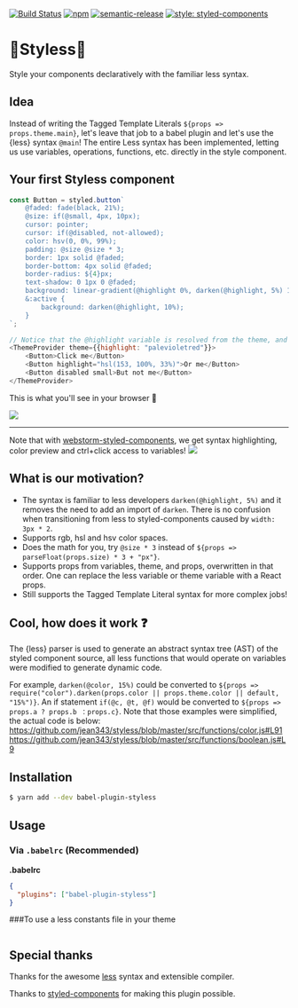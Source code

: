 [![Build Status](https://travis-ci.org/jean343/styless.svg?branch=master)](https://travis-ci.org/jean343/styless)
[![npm](https://img.shields.io/npm/v/babel-plugin-styless.svg)](https://www.npmjs.com/package/babel-plugin-styless)
[![semantic-release](https://img.shields.io/badge/%20%20%F0%9F%93%A6%F0%9F%9A%80-semantic--release-e10079.svg)](https://github.com/semantic-release/semantic-release)
[![style: styled-components](https://img.shields.io/badge/style-%F0%9F%92%85%20styled--components-orange.svg?colorB=daa357&colorA=db748e)](https://github.com/styled-components/styled-components)

# :gem:Styless:gem:
Style your components declaratively with the familiar less syntax.

## Idea
Instead of writing the Tagged Template Literals `${props => props.theme.main}`, let's leave that job to a babel plugin and let's use the {less} syntax `@main`!
The entire Less syntax has been implemented, letting us use variables, operations, functions, etc. directly in the style component.

## Your first Styless component
```javascript
const Button = styled.button`
    @faded: fade(black, 21%);
    @size: if(@small, 4px, 10px);
    cursor: pointer;
    cursor: if(@disabled, not-allowed);
    color: hsv(0, 0%, 99%);
    padding: @size @size * 3;
    border: 1px solid @faded;
    border-bottom: 4px solid @faded;
    border-radius: ${4}px;
    text-shadow: 0 1px 0 @faded;
    background: linear-gradient(@highlight 0%, darken(@highlight, 5%) 100%);
    &:active {
        background: darken(@highlight, 10%);
    }
`;

// Notice that the @highlight variable is resolved from the theme, and overwritten from a props in the second button.
<ThemeProvider theme={{highlight: "palevioletred"}}>
    <Button>Click me</Button>
    <Button highlight="hsl(153, 100%, 33%)">Or me</Button>
    <Button disabled small>But not me</Button>
</ThemeProvider>
```

This is what you'll see in your browser :tada:

![](https://i.imgur.com/01eETHm.png)

-----

Note that with [webstorm-styled-components](https://github.com/styled-components/webstorm-styled-components),
we get syntax highlighting, color preview and ctrl+click access to variables!
![](https://i.imgur.com/t8Qw6ty.png")

## What is our motivation?
- The syntax is familiar to less developers `darken(@highlight, 5%)` and it removes the need to add an import of `darken`.
There is no confusion when transitioning from less to styled-components caused by `width: 3px * 2`.
- Supports rgb, hsl and hsv color spaces.
- Does the math for you, try `@size * 3` instead of `${props => parseFloat(props.size) * 3 + "px"}`.
- Supports props from variables, theme, and props, overwritten in that order.
One can replace the less variable or theme variable with a React props.
- Still supports the Tagged Template Literal syntax for more complex jobs!

## Cool, how does it work :question:
The {less} parser is used to generate an abstract syntax tree (AST) of the styled component source, all less functions that would operate on variables were modified to generate dynamic code.

For example, `darken(@color, 15%)` could be converted to `${props => require("color").darken(props.color || props.theme.color || default, "15%")}`. An if statement `if(@c, @t, @f)` would be converted to `${props => props.a ? props.b ：props.c}`.
Note that those examples were simplified, the actual code is below:
https://github.com/jean343/styless/blob/master/src/functions/color.js#L91
https://github.com/jean343/styless/blob/master/src/functions/boolean.js#L9

## Installation
```sh
$ yarn add --dev babel-plugin-styless
```

## Usage

### Via `.babelrc` (Recommended)

**.babelrc**

```json
{
  "plugins": ["babel-plugin-styless"]
}
```

###To use a less constants file in your theme
```javascript
````

## Special thanks
Thanks for the awesome [less](http://lesscss.org/) syntax and extensible compiler.

Thanks to [styled-components](https://www.styled-components.com) for making this plugin possible.
